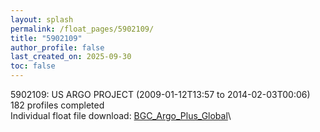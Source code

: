 ```yaml
---
layout: splash
permalink: /float_pages/5902109/
title: "5902109"
author_profile: false
last_created_on: 2025-09-30
toc: false
---
```

 
5902109: US ARGO PROJECT (2009-01-12T13:57 to 2014-02-03T00:06)\
182 profiles completed\
Individual float file download: [BGC_Argo_Plus_Global](https://ftp.soest.hawaii.edu/bgc_argo_plus/Individual_Floats/outliers_removed/5902109_Sprof_processed.nc)\
